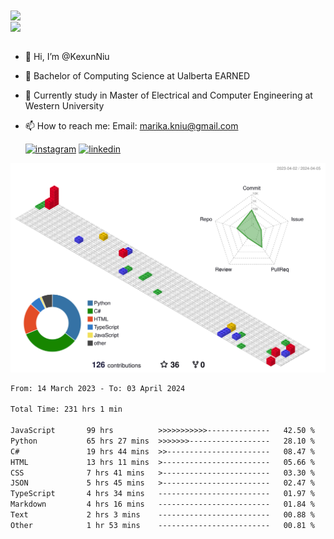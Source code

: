 <a href="https://github.com/anuraghazra/github-readme-stats">
  <img align="center" src="https://github-readme-stats.vercel.app/api?username=KexunNiu&show_icons=true" />
</a>
</br>
<a href="https://github.com/anuraghazra/github-readme-stats">
  <img align="center" src="https://github-readme-stats.vercel.app/api/top-langs/?username=KexunNiu" />
</a>

</br>
</br>

- 👋 Hi, I’m @KexunNiu
- 👀 Bachelor of Computing Science at Ualberta EARNED
- 🌱 Currently study in Master of Electrical and Computer Engineering at Western University
- 📫 How to reach me: Email: marika.kniu@gmail.com
  
  [![instagram](https://github.com/shikhar1020jais1/Git-Social/blob/master/Icons/Instagram1.png (Instagram))][1] [![linkedin](https://github.com/shikhar1020jais1/Git-Social/blob/master/Icons/LinkedIn1.png (LinkedIn))][2]

<!-- To Link your profile to the media buttons -->

[1]: https://www.instagram.com/barryn719_
[2]: https://www.linkedin.com/in/kexun-niu



![](./profile-3d-contrib/profile-gitblock.svg)

<!--START_SECTION:waka-->

```txt
From: 14 March 2023 - To: 03 April 2024

Total Time: 231 hrs 1 min

JavaScript       99 hrs          >>>>>>>>>>>--------------   42.50 %
Python           65 hrs 27 mins  >>>>>>>------------------   28.10 %
C#               19 hrs 44 mins  >>-----------------------   08.47 %
HTML             13 hrs 11 mins  >------------------------   05.66 %
CSS              7 hrs 41 mins   >------------------------   03.30 %
JSON             5 hrs 45 mins   >------------------------   02.47 %
TypeScript       4 hrs 34 mins   -------------------------   01.97 %
Markdown         4 hrs 16 mins   -------------------------   01.84 %
Text             2 hrs 3 mins    -------------------------   00.88 %
Other            1 hr 53 mins    -------------------------   00.81 %
```

<!--END_SECTION:waka-->

